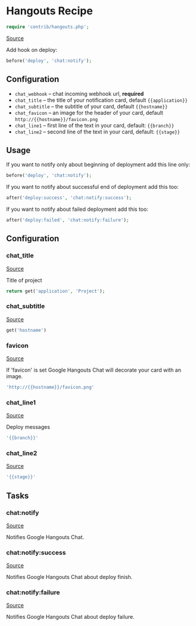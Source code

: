 <!-- DO NOT EDIT THIS FILE! -->
<!-- Instead edit contrib/hangouts.php -->
<!-- Then run bin/docgen -->

# Hangouts Recipe

```php
require 'contrib/hangouts.php';
```

[Source](/contrib/hangouts.php)



Add hook on deploy:
```php
before('deploy', 'chat:notify');
```
## Configuration
- `chat_webhook` – chat incoming webhook url, **required**
- `chat_title` – the title of your notification card, default `{{application}}`
- `chat_subtitle` – the subtitle of your card, default `{{hostname}}`
- `chat_favicon` – an image for the header of your card, default `http://{{hostname}}/favicon.png`
- `chat_line1` – first line of the text in your card, default: `{{branch}}`
- `chat_line2` – second line of the text in your card, default: `{{stage}}`
## Usage
If you want to notify only about beginning of deployment add this line only:
```php
before('deploy', 'chat:notify');
```
If you want to notify about successful end of deployment add this too:
```php
after('deploy:success', 'chat:notify:success');
```
If you want to notify about failed deployment add this too:
```php
after('deploy:failed', 'chat:notify:failure');
```


## Configuration
### chat_title
[Source](https://github.com/deployphp/deployer/blob/master/contrib/hangouts.php#L46)

Title of project

```php title="Default value"
return get('application', 'Project');
```


### chat_subtitle
[Source](https://github.com/deployphp/deployer/blob/master/contrib/hangouts.php#L50)



```php title="Default value"
get('hostname')
```


### favicon
[Source](https://github.com/deployphp/deployer/blob/master/contrib/hangouts.php#L53)

If 'favicon' is set Google Hangouts Chat will decorate your card with an image.

```php title="Default value"
'http://{{hostname}}/favicon.png'
```


### chat_line1
[Source](https://github.com/deployphp/deployer/blob/master/contrib/hangouts.php#L56)

Deploy messages

```php title="Default value"
'{{branch}}'
```


### chat_line2
[Source](https://github.com/deployphp/deployer/blob/master/contrib/hangouts.php#L57)



```php title="Default value"
'{{stage}}'
```



## Tasks

### chat:notify
[Source](https://github.com/deployphp/deployer/blob/master/contrib/hangouts.php#L60)

Notifies Google Hangouts Chat.




### chat:notify:success
[Source](https://github.com/deployphp/deployer/blob/master/contrib/hangouts.php#L102)

Notifies Google Hangouts Chat about deploy finish.




### chat:notify:failure
[Source](https://github.com/deployphp/deployer/blob/master/contrib/hangouts.php#L144)

Notifies Google Hangouts Chat about deploy failure.




